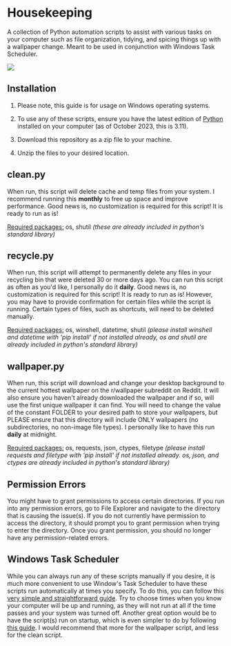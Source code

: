 # Housekeeping

A collection of Python automation scripts to assist with various tasks on your computer such as file organization, tidying, and spicing things up with a wallpaper change. Meant to be used in conjunction with Windows Task Scheduler.

![](https://i.imgur.com/XSEYGzT.png)



## Installation

1. Please note, this guide is for usage on Windows operating systems.

1. To use any of these scripts, ensure you have the latest edition of [Python](https://www.microsoft.com/store/productId/9NRWMJP3717K?ocid=pdpshare) installed on your computer (as of October 2023, this is 3.11).

2. Download this repository as a zip file to your machine.

4. Unzip the files to your desired location.

   

## clean.py

When run, this script will delete cache and temp files from your system. I recommend running this **monthly** to free up space and improve performance. Good news is, no customization is required for this script! It is ready to run as is!

<u>Required packages:</u>  os, shutil *(these are already included in python's standard library)*



## recycle.py

When run, this script will attempt to permanently delete any files in your recycling bin that were deleted 30 or more days ago. You can run this script as often as you'd like, I personally do it **daily**. Good news is, no customization is required for this script! It is ready to run as is! However, you may have to provide confirmation for certain files while the script is running. Certain types of files, such as shortcuts, will need to be deleted manually. 

<u>Required packages:</u>  os, winshell, datetime, shutil *(please install winshell and datetime with 'pip install' if not installed already, os and shutil are already included in python's standard library)*



## wallpaper.py

When run, this script will download and change your desktop background to the current hottest wallpaper on the r/wallpaper subreddit on Reddit. It will also ensure you haven't already downloaded the wallpaper and if so, will use the first unique wallpaper it can find. You will need to change the value of the constant FOLDER to your desired path to store your wallpapers, but PLEASE ensure that this directory will include ONLY wallpapers (no subdirectories, no non-image file types). I personally like to have this run **daily** at midnight.

<u>Required packages:</u>  os, requests, json, ctypes, filetype *(please install requests and filetype with 'pip install' if not installed already. os, json, and ctypes are already included in python's standard library)*



## Permission Errors

You might have to grant permissions to access certain directories. If you run into any permission errors, go to File Explorer and navigate to the directory that is causing the issue(s). If you do not currently have permission to access the directory, it should prompt you to grant permission when trying to enter the directory. Once you grant permission, you should no longer have any permission-related errors.



## Windows Task Scheduler

While you can always run any of these scripts manually if you desire, it is much more convenient to use Window's Task Scheduler to have these scripts run automatically at times you specify. To do this, you can follow this [very simple and straightforward guide](https://www.geeksforgeeks.org/schedule-a-python-script-to-run-daily/). Try to choose times when you know your computer will be up and running, as they will not run at all if the time passes and your system was turned off. Another great option would be to have the script(s) run on startup, which is even simpler to do by following [this guide](https://www.geeksforgeeks.org/autorun-a-python-script-on-windows-startup/). I would recommend that more for the wallpaper script, and less for the clean script.
